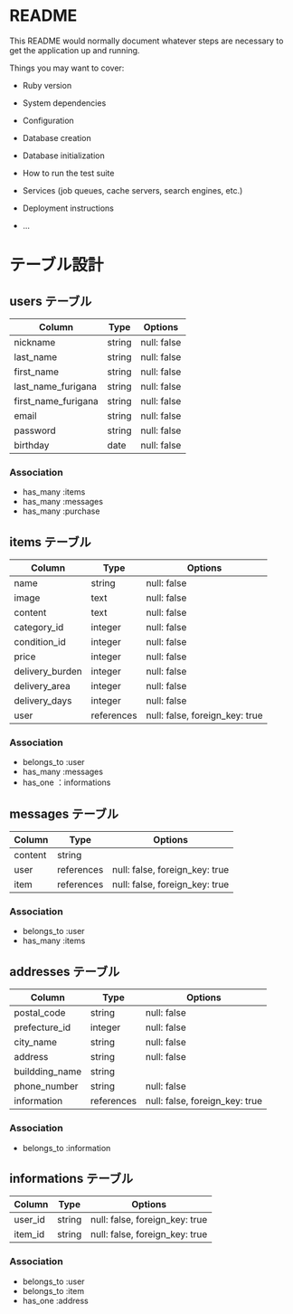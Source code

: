 # README

This README would normally document whatever steps are necessary to get the
application up and running.

Things you may want to cover:

* Ruby version

* System dependencies

* Configuration

* Database creation

* Database initialization

* How to run the test suite

* Services (job queues, cache servers, search engines, etc.)

* Deployment instructions

* ...


# テーブル設計

## users テーブル

| Column                  | Type   | Options     |
| ----------------------- | ------ | ----------- |
| nickname                | string | null: false |
| last_name               | string | null: false |
| first_name              | string | null: false |
| last_name_furigana      | string | null: false |
| first_name_furigana     | string | null: false |
| email                   | string | null: false |
| password                | string | null: false |
| birthday                | date   | null: false |

### Association

- has_many :items
- has_many :messages
- has_many :purchase

## items テーブル

| Column          | Type       | Options                        |
| --------------- | ---------- | ------------------------------ |
| name            | string     | null: false                    |
| image           | text       | null: false                    |
| content         | text       | null: false                    |
| category_id     | integer    | null: false                    |
| condition_id    | integer    | null: false                    |
| price           | integer    | null: false                    |
| delivery_burden | integer    | null: false                    |
| delivery_area   | integer    | null: false                    |
| delivery_days   | integer    | null: false                    |
| user            | references | null: false, foreign_key: true |


### Association

- belongs_to :user
- has_many :messages
- has_one ：informations


## messages テーブル

| Column  | Type       | Options                        |
| ------- | ---------- | ------------------------------ |
| content | string     |                                |
| user    | references | null: false, foreign_key: true |
| item    | references | null: false, foreign_key: true |

### Association

- belongs_to :user
- has_many :items


## addresses テーブル

| Column          | Type       | Options                        |
| --------------- | ---------- | ------------------------------ |
| postal_code     | string     | null: false                    |
| prefecture_id   | integer    | null: false                    |
| city_name       | string     | null: false                    |
| address         | string     | null: false                    |
| buildding_name  | string     |                                |
| phone_number    | string     | null: false                    |
| information     | references | null: false, foreign_key: true |

### Association

- belongs_to :information

## informations テーブル

| Column          | Type   | Options                        |
| --------------- | ------ | ------------------------------ |
| user_id         | string | null: false, foreign_key: true |
| item_id         | string | null: false, foreign_key: true |

### Association

- belongs_to :user
- belongs_to :item
- has_one :address